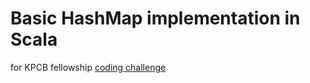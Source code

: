 # Basic HashMap implementation in Scala

for KPCB fellowship [coding challenge](http://kpcbfellows.com/engineering/apply)